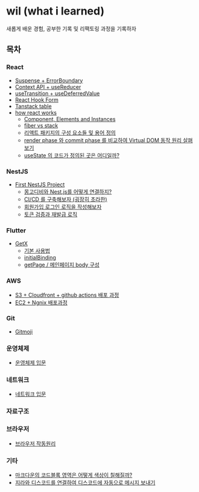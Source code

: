 # wil (what i learned)

새롭게 배운 경험, 공부한 기록 및 리팩토링 과정을 기록하자

## 목차

### React

- [Suspense + ErrorBoundary](https://github.com/pleasemrlostman/react-query-and-suspense/tree/main)
- [Context API + useReducer](https://github.com/pleasemrlostman/wil/blob/main/React/context-api-and-useReducer.md)
- [useTransition + useDeferredValue](https://github.com/pleasemrlostman/wil/blob/main/React/useTransition-and-useDeferredValue.md)
- [React Hook Form](https://github.com/pleasemrlostman/react-hook-form-docs-kr)
- [Tanstack table](https://github.com/pleasemrlostman/wil/blob/main/React/tanstack-table-study.md)
- [how react works](https://github.com/pleasemrlostman/wil/tree/main/React/how-react-works)
  - [Component, Elements and Instances](https://github.com/pleasemrlostman/wil/blob/main/React/how-react-works/0.component-elements-and-instances.md)
  - [fiber vs stack](https://github.com/pleasemrlostman/wil/blob/main/React/how-react-works/1.fiber-vs-stack.md)
  - [리액트 패키지의 구성 요소들 및 용어 정의](https://github.com/pleasemrlostman/wil/blob/main/React/how-react-works/2.define-the-components-and-terms-of-the-react-package.md)
  - [render phase 와 commit phase 를 비교하여 Virtual DOM 동작 원리 살펴보기](https://github.com/pleasemrlostman/wil/blob/main/React/how-react-works/3.compare-render-and-commit-phases-to-understand-how-Virtual-DOM-works.md)
  - [useState 의 코드가 정의된 곳은 어디일까?](https://github.com/pleasemrlostman/wil/blob/main/React/how-react-works/4.where-is-the-code-for-useState-defined.md)

### NestJS

- [First NestJS Project](https://github.com/pleasemrlostman/wil/blob/main/Nest/first-nest-project/00.start.md)
  - [몽고디비와 Nest.js를 어떻게 연결하지?](https://github.com/pleasemrlostman/wil/blob/main/Nest/first-nest-project/01.how-to-connect-nest-to-mongodb.md)
  - [CI/CD 를 구축해보자 (굉장히 초라한)](https://github.com/pleasemrlostman/wil/blob/main/Nest/first-nest-project/02.lets-build-cicd.md)
  - [회원가입 로그인 로직을 작성해보자](https://github.com/pleasemrlostman/wil/blob/main/Nest/first-nest-project/03.lets-create-a-membership-register-and-login-logic.md)
  - [토큰 검증과 재발급 로직](https://github.com/pleasemrlostman/wil/blob/main/Nest/first-nest-project/04.token-verification-and-reissuance-logic.md)

### Flutter

- [GetX]()
  - [기본 사용법]()
  - [initialBinding]()
  - [getPage / 메인페이지 body 구성]()

### AWS

- [S3 + Cloudfront + github actions 배포 과정](https://github.com/pleasemrlostman/wil/tree/main/AWS/s3-cloundfront-gihubactions-deploy)
- [EC2 + Ngnix 배포과정](https://github.com/pleasemrlostman/wil/tree/main/AWS/ec2-nginx-deploy)

### Git

- [Gitmoji](https://github.com/pleasemrlostman/wil/blob/main/Git/Gitmoji/readme.md)

### 운영체제

- [운영체제 입문](https://github.com/pleasemrlostman/wil/tree/main/os/introduction-to-the-operating-system)

### 네트워크

- [네트워크 입문](https://github.com/pleasemrlostman/wil/tree/main/network/introduction-network)

### 자료구조

### 브라우저

- [브라우저 작동원리](https://github.com/pleasemrlostman/wil/blob/main/browser/how-browser-works.md)

### 기타

- [마크다운의 코드블록 영역은 어떻게 색상이 칠해질까?](https://github.com/pleasemrlostman/wil/blob/main/etc/how-will-the-code-block-area-of-markdown-be-colored.md)
- [지라와 디스코드를 연결하여 디스코드에 자동으로 메시지 보내기](https://github.com/pleasemrlostman/wil/blob/main/etc/connect-jira-and-discord.md)

